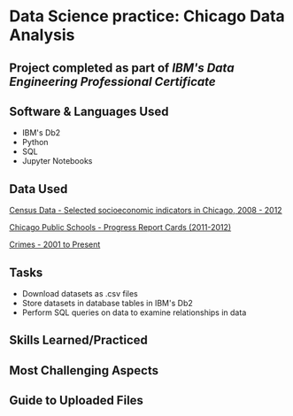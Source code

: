 # Data Science practice: Chicago Data Analysis
## Project completed as part of *IBM's Data Engineering Professional Certificate*

## Software & Languages Used
- IBM's Db2
- Python
- SQL
- Jupyter Notebooks

## Data Used
<p><a href="https://data.cityofchicago.org/Health-Human-Services/Census-Data-Selected-socioeconomic-indicators-in-C/kn9c-c2s2?utm_medium=Exinfluencer&utm_source=Exinfluencer&utm_content=000026UJ&utm_term=10006555&utm_id=NA-SkillsNetwork-Channel-SkillsNetworkCoursesIBMDeveloperSkillsNetworkDB0201ENSkillsNetwork20127838-2022-01-01">Census Data - Selected socioeconomic indicators in Chicago, 2008 - 2012</a></p>
<p><a href="https://data.cityofchicago.org/Education/Chicago-Public-Schools-Progress-Report-Cards-2011-/9xs2-f89t?utm_medium=Exinfluencer&utm_source=Exinfluencer&utm_content=000026UJ&utm_term=10006555&utm_id=NA-SkillsNetwork-Channel-SkillsNetworkCoursesIBMDeveloperSkillsNetworkDB0201ENSkillsNetwork20127838-2022-01-01">Chicago Public Schools - Progress Report Cards (2011-2012)</a></p>
<p><a href="https://data.cityofchicago.org/Public-Safety/Crimes-2001-to-Present/ijzp-q8t2?utm_medium=Exinfluencer&utm_source=Exinfluencer&utm_content=000026UJ&utm_term=10006555&utm_id=NA-SkillsNetwork-Channel-SkillsNetworkCoursesIBMDeveloperSkillsNetworkDB0201ENSkillsNetwork20127838-2022-01-01">Crimes - 2001 to Present</a></p>

## Tasks
- Download datasets as .csv files
- Store datasets in database tables in IBM's Db2
- Perform SQL queries on data to examine relationships in data

## Skills Learned/Practiced

## Most Challenging Aspects

## Guide to Uploaded Files
